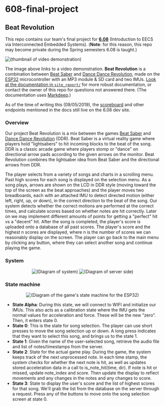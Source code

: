 # 608-final-project

## Beat Revolution

This repo contains our team's final project for **[6.08](http://student.mit.edu/catalog/search.cgi?search=6.08&style=verbatim)** (Introduction to EECS via Interconnected Embedded Systems). (**Note**: for this reason, this repo may become private during the Spring semesters 6.08 is taught.)

![(thumbnail of video demonstration)](https://i.imgur.com/kGdH17G.png "Click for a demonstration video")

The image above links to a video demonstration. **Beat Revolution** is a combination between [Beat Saber](https://en.wikipedia.org/wiki/Beat_Saber) and [Dance Dance Revolution](https://en.wikipedia.org/wiki/Dance_Dance_Revolution), made on the [ESP32](https://en.wikipedia.org/wiki/ESP32) microcontroller with an MP3 module & SD card and two IMUs. [Look at the documentation in `site_report/`](https://koto.mit.edu/br/docs/) for more robust documentation, or contact the owner of this repo for questions not answered there. (The documentation uses [Markdeep](https://casual-effects.com/markdeep/).)

As of the time of writing this (09/05/2019), the [scoreboard](http://608dev.net/sandbox/sc/almonds/br/scoreboard) and other endpoints mentioned in the docs still live on the 6.08 dev site.

### Overview

Our project Beat Revolution is a mix between the games [Beat Saber](https://www.youtube.com/watch?v=ZZWDwHN0dLw) and [Dance Dance Revolution](https://www.youtube.com/watch?v=lpekHL_vXOc) (DDR). Beat Saber is a virtual reality game where players hold "lightsabers" to hit incoming blocks to the beat of the song. DDR is a classic arcade game where players stomp or "dance" on directional arrow pads according to the given arrows on the monitor. Beat Revolution combines the lightsaber idea from Beat Saber and the directional arrows from DDR.

The player selects from a variety of songs and charts in a scrolling menu. Past high scores for each song is displayed on the selection menu. As a song plays, arrows are shown on the LCD in DDR style (moving toward the top of the screen as the beat approaches) and the player moves two breadboards, each with an attached IMU to detect directed motion (either left, right, up, or down), in the correct direction to the beat of the song. Our system detects whether the correct motions are performed at the correct times, and calculate scores based on whether notes are hit correctly. Later on we may implement different amounts of points for getting a "perfect" hit *vs* a "decent" hit. After the song is completed, the player's score is uploaded onto a database of all past scores. The player's score and the highest n scores are displayed, where n is the number of scores we can reasonably display on the screen. The player can go back to the main menu by clicking any button, where they can select another song and continue playing the game.

### System

<p align="center">
  <img src="https://i.imgur.com/ZACBqHT.png" alt="(Diagram of system)"/>
  <img src="https://i.imgur.com/ZtsFnLg.png" alt="(Diagram of server side)"/>
</p>

### State machine

<p align="center">
  <img src="https://i.imgur.com/FoVUJh7.png" alt="(Diagram of the game's state machine for the ESP32)"/>
</p>

* **State Alpha**: During this state, we will connect to WIFI and initialize our IMUs. This also acts as a calibration state where the IMU gets the normal values for acceleration and force. These will be the new “zero”. Then, it enters state 0.
* **State 0**: This is the state for song selection. The player can use short presses to move the song selection up or down. A long press indicates that they want to select this song, and brings us to the state 1.
* **State 1**: Given the name of the user-selected song, retrieve the audio file and list of notes/timestamps from the server.
* **State 2**: State for the actual game play. During the game, the system keeps track of the next unprocessed note. In each time stamp, the system checks for whether the next note is hit, as well as updates stored acceleration data in a call to is_note_hit(time, dir). If note is hit or missed, update note_index and score. Then update the display to reflect movements and any changes in the notes and any changes to score.
* **State 3**: State to display the user's score and the list of highest scores for that song. We'll grab the list from the database on the server through a request. Press any of the buttons to move onto the song selection screen at state 0.

<!--

### Parts used

1. Speaker - 3” Diameter - 4 Ohm 3 Watt 
  * URL: https://www.adafruit.com/product/1314
  * Quantity: 2
  * Total price: $3.90
  * Description: Outputs audio from ESP32.
  * Use case: Plays the songs. Known to work with the ESP32, according to https://www.hackster.io/julianfschroeter/stream-your-audio-on-the-esp32-2e4661.

2. Stereo 3.7W Class D Audio Amplifier - MAX98306
  * URL: https://www.adafruit.com/product/987 
  * Quantity: 1
  * Total price: $8.95
  * Description: Outputs audio from ESP32 together with speakers (approach 1)
  * Use case: Plays the songs. Known to work with the ESP32, according to https://www.hackster.io/julianfschroeter/stream-your-audio-on-the-esp32-2e4661.

3. Longruner Dfplayer Mini MP3 Player Module for Arduino LK01
  * URL: https://www.amazon.com/dp/B01MXOFAE4 
  * Quantity: 1
  * Total price: $5.52
  * Description: Outputs audio from ESP32 together with speakers (approach 2)
  * Use case: Plays the songs.

4. SanDisk 16GB Ultra microSDXC UHS-I Memory Card with Adapter
  * URL: https://www.amazon.com/Sandisk-Ultra-Micro-UHS-I-Adapter/dp/B073K14CVB/
  * Quantity: 1
  * Total price: $5.79
  * Description: Outputs audio from ESP32 together with speakers (approach 2)
  * Use case: Plays the songs.

5. ELEGOO 6PCS 170 tie-Points Mini Breadboard kit for Arduino
  * URL: https://www.amazon.com/ELEGOO-6PCS-tie-Points-Breadboard-Arduino/dp/B01EV6SBXQ/
  * Quantity: 1
  * Total price: $6.99
  * Description: Where the imu sticks to, at the end of each of our sabers (sticks).
  * Use case: Use with imu to detect motion.

-->
